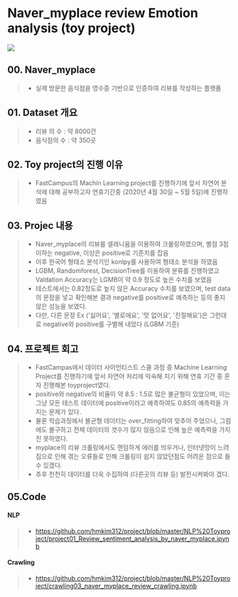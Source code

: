 # Naver_myplace review Emotion analysis (toy project)
<img src = "https://user-images.githubusercontent.com/60168331/81460645-aaf3e080-91e1-11ea-8ed6-e86192db5ace.png">

## 00. Naver_myplace
>- 실제 방문한 음식점을 영수증 기반으로 인증하여 리뷰를 작성하는 플랫폼
   
## 01. Dataset 개요
>- 리뷰 의 수 : 약 8000건
>- 음식점의 수 : 약 350곳

## 02. Toy project의 진행 이유
>- FastCampus의 Machin Learning project를 진행하기에 앞서 자연어 분석에 대해 공부하고자 연휴기간중 (2020년 4월 30일 ~ 5월 5일)에 진행하였음

## 03. Projec 내용
>- Naver_myplace의 리뷰를 셀레니움을 이용하여 크롤링하였으며, 별점 3점 이하는 negative, 이상은 positive로 기준치를 잡음
>- 이후 한국어 형태소 분석기인 konlpy를 사용하여 형태소 분석을 하였음
>- LGBM, Randomforest, DecisionTree를 이용하여 분류를 진행하였고 Valdation Accuracy는 LGMB이 약 0.9 정도로 높은 수치를 보였음
>- 테스트에서는 0.82정도로 높지 않은 Accuracy 수치를 보였으며, test data의 문장을 넣고 확인해본 결과 negative를 positive로 예측하는 등의 좋지 않은 성능을 보였다.
>- 다만, 다른 문장 Ex ('싫어요', '별로에요', '맛 없어요', '친절해요')은 그런대로  negative와 positive를 구별해 내었다 (LGBM 기준)

## 04. 프로젝트 회고
>-  FastCampas에서 데이터 사이언티스트 스쿨 과정 중 Machine Learning Project를 진행하기에 앞서 자연어 처리에 익숙해 지기 위해 연휴 기간 중 혼자 진행해본 toyproject였다. 
>- positive와 negative의 비율이 약 8.5 : 1.5로 많은 불균형이 있었으며, 이는 그냥 모든 테스트 데이터에 positive이라고 예측하여도 0.85의 예측력을 가지는 문제가 있다.
>- 물론 학습과정에서 불균형 데이터는 over_fitting하여 맞추어 주었으나, 그럼에도 불구하고 전체 데이터의 갯수가 많지 않음으로 인해 높은 예측력을 가지진 못하였다.
>- myplace의 리뷰 크롤링에서도 랜덤하게 에러를 띄우거나, 인터넷망이 느려짐으로 인해 겪는 오류들로 인해 크롤링이 쉽지 않았던점도 어려운 점으로 들수 있겠다.
>- 추후 천천히 데이터를 더욱 수집하여 (다른곳의 리뷰 등) 발전시켜봐야 겠다.

## 05.Code
#### NLP
>- https://github.com/hmkim312/project/blob/master/NLP%20Toyproject/project01_Review_sentiment_analysis_by_naver_myplace.ipynb
#### Crawling
>- https://github.com/hmkim312/project/blob/master/NLP%20Toyproject/crawling03_naver_myplace_review_crawling.ipynb